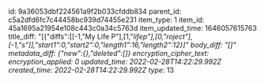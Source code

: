 id: 9a36053dbf224561a9f2b033cfddb834
parent_id: c5a2dfd6fc7c44458bc939d74455e231
item_type: 1
item_id: 45a1695a21954e108c443c0a34c5763d
item_updated_time: 1646057615763
title_diff: "[{\"diffs\":[[-1,\"My Life P\"],[1,\"_lifep\"],[0,\"roject\"],[-1,\"s\"]],\"start1\":0,\"start2\":0,\"length1\":16,\"length2\":12}]"
body_diff: "[]"
metadata_diff: {"new":{},"deleted":[]}
encryption_cipher_text: 
encryption_applied: 0
updated_time: 2022-02-28T14:22:29.992Z
created_time: 2022-02-28T14:22:29.992Z
type_: 13